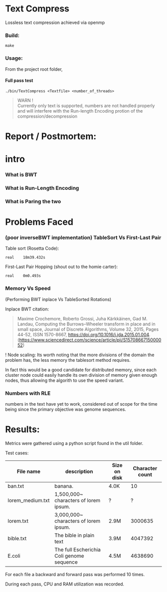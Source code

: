 # Text Compress

Lossless text compression achieved via openmp

### Build:
```
make
```

### Usage:
From the project root folder,

#### Full pass test
```
./bin/TextCompress <Textfile> <number_of_threads>
```

>WARN ! <br>Currently only text is supported, numbers are not handled properly and will interfere with the Run-length Encoding protion of the compression/decompression

# Report / Postmortem:

# intro

### What is BWT

### What is Run-Length Encoding

### What is Paring the two


# Problems Faced

### (poor inverseBWT implementation) TableSort Vs First-Last Pair

Table sort (Rosetta Code):
```
real    18m39.432s
```

First-Last Pair Hopping (shout out to the homie carter):
```
real    0m0.493s
```

### Memory Vs Speed
(Performing BWT inplace Vs TableSorted Rotations)

Inplace BWT citation:

>Maxime Crochemore, Roberto Grossi, Juha Kärkkäinen, Gad M. Landau,
Computing the Burrows–Wheeler transform in place and in small space,
Journal of Discrete Algorithms,
Volume 32,
2015,
Pages 44-52,
ISSN 1570-8667,
https://doi.org/10.1016/j.jda.2015.01.004.
(https://www.sciencedirect.com/science/article/pii/S1570866715000052)



! Node scaling: 
Its worth noting that the more divisions of the domain the problem has, the less memory the tablesort method requires.

In fact this would be a good candidate for distributed memory, since each cluster node could easily handle its own division of memory given enough nodes, thus allowing the algorith to use the speed variant.

### Numbers with RLE
numbers in the text have yet to work, considered out of scope for the time being since the primary objective was genome sequences.



# Results:
Metrics were gathered using a python script found in the util folder.

Test cases:

| File name        | description                               | Size on disk | Character count |
| ---------------- | ----------------------------------------- | ------------ | --------------- |
| ban.txt          | banana.                                   | 4.0K         | 10              |
| lorem_medium.txt | 1,500,000~ characters of lorem ipsum.     | ?            | ?               |
| lorem.txt        | 3,000,000~ characters of lorem ipsum.     | 2.9M         | 3000635         |
| bible.txt        | The bible in plain text                   | 3.9M         | 4047392         |
| E.coli           | The full Escherichia Coli genome sequence | 4.5M         | 4638690         |


For each file a backward and forward pass was performed 10 times.

During each pass, CPU and RAM utilization was recorded.

